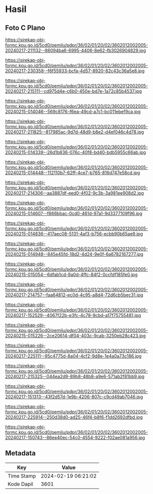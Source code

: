 # Hasil

## Foto C Plano

https://sirekap-obj-formc.kpu.go.id/5cd0/pemilu/pdpr/36/02/01/20/02/3602012002005-20240217-211132--86094ba6-6995-4406-8e62-fb3026904829.jpg

https://sirekap-obj-formc.kpu.go.id/5cd0/pemilu/pdpr/36/02/01/20/02/3602012002005-20240217-230358--f6f55933-bcfa-4d57-8920-82c43c36a5e8.jpg

https://sirekap-obj-formc.kpu.go.id/5cd0/pemilu/pdpr/36/02/01/20/02/3602012002005-20240217-215111--cd975d4e-c6b0-450e-bd7e-1a72c85b4537.jpg

https://sirekap-obj-formc.kpu.go.id/5cd0/pemilu/pdpr/36/02/01/20/02/3602012002005-20240215-014046--569c8176-f6ea-49cd-a7c1-bc011ebef9ca.jpg

https://sirekap-obj-formc.kpu.go.id/5cd0/pemilu/pdpr/36/02/01/20/02/3602012002005-20240217-211825--817985ac-9d7d-48d9-b8e2-d4ef046c4d78.jpg

https://sirekap-obj-formc.kpu.go.id/5cd0/pemilu/pdpr/36/02/01/20/02/3602012002005-20240215-014339--26d1b836-076c-40f8-bd40-bdb5955c66ab.jpg

https://sirekap-obj-formc.kpu.go.id/5cd0/pemilu/pdpr/36/02/01/20/02/3602012002005-20240215-014448--112110b7-62ff-4ce7-b765-816d747e58cd.jpg

https://sirekap-obj-formc.kpu.go.id/5cd0/pemilu/pdpr/36/02/01/20/02/3602012002005-20240217-214306--aa3887df-eed0-4f02-9c3b-3a981ee908d2.jpg

https://sirekap-obj-formc.kpu.go.id/5cd0/pemilu/pdpr/36/02/01/20/02/3602012002005-20240215-014607--f866bbac-0cd0-461d-97a1-9d3377109f96.jpg

https://sirekap-obj-formc.kpu.go.id/5cd0/pemilu/pdpr/36/02/01/20/02/3602012002005-20240215-014836--417aec08-5131-4af3-b756-ecbb90b65ae9.jpg

https://sirekap-obj-formc.kpu.go.id/5cd0/pemilu/pdpr/36/02/01/20/02/3602012002005-20240215-014948--845e45fd-18d2-4d24-9e0f-6a6782167277.jpg

https://sirekap-obj-formc.kpu.go.id/5cd0/pemilu/pdpr/36/02/01/20/02/3602012002005-20240215-015054--6dfab1cd-9a0d-4ffc-84f2-0ccfdf185fe0.jpg

https://sirekap-obj-formc.kpu.go.id/5cd0/pemilu/pdpr/36/02/01/20/02/3602012002005-20240217-214757--faa64812-ec0d-4c95-a8d4-72d6cb5bec31.jpg

https://sirekap-obj-formc.kpu.go.id/5cd0/pemilu/pdpr/36/02/01/20/02/3602012002005-20240217-152529--4067f22b-e3fc-4c78-9cbd-a17f75755481.jpg

https://sirekap-obj-formc.kpu.go.id/5cd0/pemilu/pdpr/36/02/01/20/02/3602012002005-20240215-015226--2ce20614-df04-403c-9cab-3250eb28c423.jpg

https://sirekap-obj-formc.kpu.go.id/5cd0/pemilu/pdpr/36/02/01/20/02/3602012002005-20240217-225111--95c4775d-8a04-4cf2-9d8e-1e4a0a73c186.jpg

https://sirekap-obj-formc.kpu.go.id/5cd0/pemilu/pdpr/36/02/01/20/02/3602012002005-20240217-215325--044ea2d9-89b8-48b8-a9e6-571ab2f81bb9.jpg

https://sirekap-obj-formc.kpu.go.id/5cd0/pemilu/pdpr/36/02/01/20/02/3602012002005-20240217-151313--43f2d57d-1e9b-4206-807c-c9cd49ab7046.jpg

https://sirekap-obj-formc.kpu.go.id/5cd0/pemilu/pdpr/36/02/01/20/02/3602012002005-20240217-225914--250d38d0-ad25-46f4-b8f6-f1dd2692dfbd.jpg

https://sirekap-obj-formc.kpu.go.id/5cd0/pemilu/pdpr/36/02/01/20/02/3602012002005-20240217-150743--86ee40ec-54c0-4554-9222-f02ae081a956.jpg


## Metadata

| Key        | Value               |
| ---------- | ------------------- |
| Time Stamp | 2024-02-19 06:21:02 |
| Kode Dapil | 3601                |



